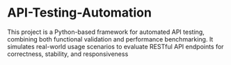 # API-Testing-Automation
This project is a Python-based framework for automated API testing, combining both functional validation and performance benchmarking. It simulates real-world usage scenarios to evaluate RESTful API endpoints for correctness, stability, and responsiveness
